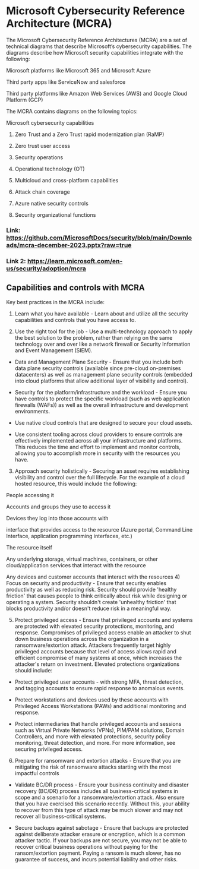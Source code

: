 # Microsoft Cybersecurity Reference Architecture (MCRA)

The Microsoft Cybersecurity Reference Architectures (MCRA) are a set of technical diagrams that describe Microsoft’s cybersecurity capabilities. The diagrams describe how Microsoft security capabilities integrate with the following:

Microsoft platforms like Microsoft 365 and Microsoft Azure

Third party apps like ServiceNow and salesforce

Third party platforms like Amazon Web Services (AWS) and Google Cloud Platform (GCP)

The MCRA contains diagrams on the following topics:

Microsoft cybersecurity capabilities

1) Zero Trust and a Zero Trust rapid modernization plan (RaMP)

2) Zero trust user access

3) Security operations

4) Operational technology (OT)

5) Multicloud and cross-platform capabilities

6) Attack chain coverage

7) Azure native security controls

8) Security organizational functions

### Link: https://github.com/MicrosoftDocs/security/blob/main/Downloads/mcra-december-2023.pptx?raw=true

### Link 2: https://learn.microsoft.com/en-us/security/adoption/mcra

## Capabilities and controls with MCRA

Key best practices in the MCRA include:

1) Learn what you have available - Learn about and utilize all the security capabilities and controls that you have access to.

2) Use the right tool for the job - Use a multi-technology approach to apply the best solution to the problem, rather than relying on the same technology over and over like a network firewall or Security Information and Event Management (SIEM).

 - Data and Management Plane Security - Ensure that you include both data plane security controls (available since pre-cloud on-premises datacenters) as well as management plane security controls (embedded into cloud platforms that allow additional layer of visibility and control).

 - Security for the platform/infrastructure and the workload - Ensure you have controls to protect the specific workload (such as web application firewalls (WAFs)) as well as the overall infrastructure and development environments.

 - Use native cloud controls that are designed to secure your cloud assets.

 - Use consistent tooling across cloud providers to ensure controls are effectively implemented across all your infrastructure and platforms. This reduces the time and effort to implement and monitor controls, allowing you to accomplish more in security with the resources you have.

3) Approach security holistically - Securing an asset requires establishing visibility and control over the full lifecycle. For the example of a cloud hosted resource, this would include the following:

People accessing it

Accounts and groups they use to access it

Devices they log into those accounts with

interface that provides access to the resource (Azure portal, Command Line Interface, application programming interfaces, etc.)

The resource itself

Any underlying storage, virtual machines, containers, or other cloud/application services that interact with the resource

Any devices and customer accounts that interact with the resources
4) Focus on security and productivity - Ensure that security enables productivity as well as reducing risk. Security should provide 'healthy friction' that causes people to think critically    about risk while designing or operating a system. Security shouldn't create 'unhealthy friction' that blocks productivity and/or doesn't reduce risk in a meaningful way.

5) Protect privileged access - Ensure that privileged accounts and systems are protected with elevated security protections, monitoring, and response. Compromises of privileged access enable an attacker to shut down business operations across the organization in a ransomware/extortion attack. Attackers frequently target highly privileged accounts because that level of access allows rapid and efficient compromise of many systems at once, which increases the attacker's return on investment. Elevated protections organizations should include:
 
 - Protect privileged user accounts - with strong MFA, threat detection, and tagging accounts to ensure rapid response to anomalous events.

 - Protect workstations and devices used by these accounts with Privileged Access Workstations (PAWs) and additional monitoring and response.
 
 - Protect intermediaries that handle privileged accounts and sessions such as Virtual Private Networks (VPNs), PIM/PAM solutions, Domain Controllers, and more with elevated protections, security policy monitoring, threat detection, and more. For more information, see securing privileged access.
6) Prepare for ransomware and extortion attacks - Ensure that you are mitigating the risk of ransomware attacks starting with the most impactful controls
 - Validate BC/DR process - Ensure your business continuity and disaster recovery (BC/DR) process includes all business-critical systems in scope and a scenario for a ransomware/extortion attack. Also ensure that you have exercised this scenario recently. Without this, your ability to recover from this type of attack may be much slower and may not recover all business-critical systems.
 
 - Secure backups against sabotage - Ensure that backups are protected against deliberate attacker erasure or encryption, which is a common attacker tactic. If your backups are not secure, you may not be able to recover critical business operations without paying for the ransom/extortion payment. Paying a ransom is much slower, has no guarantee of success, and incurs potential liability and other risks.

